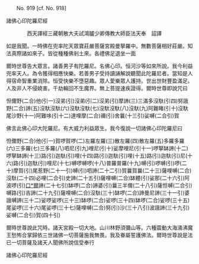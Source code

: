﻿　　No. 919 [cf. No. 918]

諸佛心印陀羅尼經

　　　　西天譯經三藏朝散大夫試鴻臚少卿傳教大師臣法天奉　詔譯


如是我聞。一時佛在兜率陀天眾寶莊嚴菩薩宮殿曼拏羅中。無數菩薩相好莊嚴。知法真際諸如來子。皆從種種佛剎土來。各禮佛足退坐一面

爾時世尊告大眾言。諸善男子有陀羅尼。名佛心印。恒河沙等如來所說。我今利益兜率天人。為令獲得相應快樂。若善男子受持讀誦解說聽聞此陀羅尼者。當知是人得宿命智重業消除。恒受快樂不墮惡趣。眾人愛樂眾人護持。世出世財豐盈滿足。人及非人不侵嬈害。千劫輪回不生魔界。無上菩提速疾證得。爾時世尊即說咒曰

怛儞野(二合)他(引一)沒弟(引)沒弟(引二)沒弟(引)摩諦(三)三滿多沒馱(引四)努誐野(二合)諦(五)沒馱沒馱(六)沒馱沒馱(七)沒馱沒馱(八)沒馱(九)阿難睹(引十)沒馱尾沙野(十一)阿難哆(引十二)達哩摩(二合)禰(引)舍曩(十三引)娑嚩(二合引)賀

佛言此佛心印大陀羅尼。有大威力利益眾生。我今復說一切諸佛心印陀羅尼曰

怛儞野(二合)他(引一)賀啰賀啰(二)左羅左羅(三)散左羅(四)散左羅(五)多羅多羅(六)三多羅(七)三多羅(八)呬尼(引九)哩尼(引十)娑摩哩尼(引十一)啰拏缽諦(十二)啰拏缽諦(十三)路(引)迦馱(引)哩(十四)路(引)迦馱(引)哩(十五)路(引)迦馱(引)尼(十六)路(引)迦馱(引)哩尼(十七)嚩啰嚩啰(十八)普羅普羅(十九)嚩(引)啰嚩(引)啰(二十)摩賀(引)尾惹野(二十一引)嚩(引)呬諦(二十二引)賀曩賀曩(二十三)薩哩嚩(二合)沒馱(二十四)必哩(二合引)史諦(二十五引)薩哩嚩(二合)缽體(引)娑那(二十六引)阿波啰(引)[口*爾](唧以切)諦(二十七引)缽啰(二合)諦婆(引)曩三半儞(二十八引)薩怛嚩(二合引)嚩路(引)吉諦(二十九引)薩哩嚩(二合)沒馱(三十)缽啰(二合)諦曼尼諦(三十一引)婆誐嚩諦(三十二)娑啰娑啰(三十三)缽啰(二合)娑啰(三十四)缽啰(二合)娑啰(三十五)尾娑啰(三十六)尾娑啰(三十七)薩哩嚩(二合)努(引)沙(三十八引)波誐諦(三十九引)娑嚩(二合引)賀(四十引)

爾時世尊說此咒時。諸天宮殿一切大地。山川林野須彌山等。六種震動大海涌沸魔王愁怖合掌歸依三世諸佛一切菩薩施我無畏。我及眷屬誓護佛法。爾時世尊說是法已一切菩薩及諸天人聞佛所說信受奉行

諸佛心印陀羅尼經
